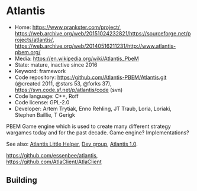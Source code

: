 # Atlantis

- Home: https://www.prankster.com/project/, https://web.archive.org/web/20151024232821/https://sourceforge.net/projects/atlantis/, https://web.archive.org/web/20140516211231/http://www.atlantis-pbem.org/
- Media: https://en.wikipedia.org/wiki/Atlantis_PbeM
- State: mature, inactive since 2016
- Keyword: framework
- Code repository: https://github.com/Atlantis-PBEM/Atlantis.git (@created 2011, @stars 53, @forks 37), https://svn.code.sf.net/p/atlantis/code (svn)
- Code language: C++, Roff
- Code license: GPL-2.0
- Developer: Artem Trytiak, Enno Rehling, JT Traub, Loria, Loriaki, Stephen Baillie, T Gerigk

PBEM Game engine which is used to create many different strategy wargames today and for the past decade.
Game engine? Implementations?

See also:
[Atlantis Little Helper](https://sourceforge.net/projects/alh/), [Dev group](https://web.archive.org/web/20201214185644/https://groups.yahoo.com/neo/groups/atlantisdev/info), [Atlantis 1.0](https://github.com/ennorehling/atlantis).

https://github.com/essenbee/atlantis, https://github.com/AtlaClient/AtlaClient

## Building

